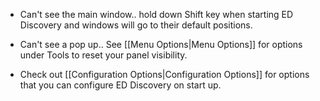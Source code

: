 * Can't see the main window.. hold down Shift key when starting ED Discovery and windows will go to their default positions.

* Can't see a pop up.. See [[Menu Options|Menu Options]] for options under Tools to reset your panel visibility.

* Check out [[Configuration Options|Configuration Options]] for options that you can configure ED Discovery on start up.